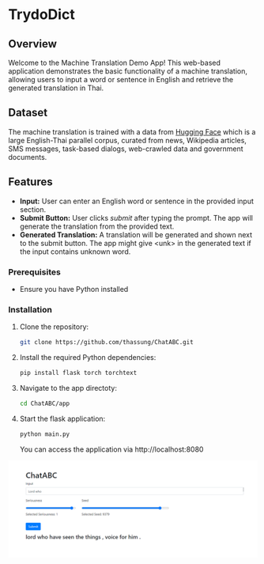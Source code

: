 # TrydoDict

## Overview

Welcome to the Machine Translation Demo App! This web-based application demonstrates the basic functionality of a machine translation, allowing users to input a word or sentence in English and retrieve the generated translation in Thai.

## Dataset

The machine translation is trained with a data from [Hugging Face]([https://gutenberg.org/](https://huggingface.co/datasets/scb_mt_enth_2020)) which is a large English-Thai parallel corpus, curated from news, Wikipedia articles, SMS messages, task-based dialogs, web-crawled data and government documents.

## Features

- **Input:** User can enter an English word or sentence in the provided input section.
- **Submit Button:** User clicks *submit* after typing the prompt. The app will generate the translation from the provided text.
- **Generated Translation:** A translation will be generated and shown next to the submit button. The app might give &lt;unk&gt; in the generated text if the input contains unknown word.

### Prerequisites

- Ensure you have Python installed

### Installation

1. Clone the repository:

   ```bash
   git clone https://github.com/thassung/ChatABC.git
   ```

2. Install the required Python dependencies:

   ```bash
   pip install flask torch torchtext
   ```

3. Navigate to the app directoty:
   ```bash
   cd ChatABC/app
   ```

4. Start the flask application:
   ```bash
   python main.py
   ```

   You can access the application via http://localhost:8080

![Sample text generation from ChatABC](./app/templates/sample.PNG)
